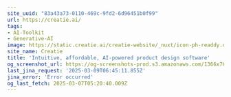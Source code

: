 ```yaml
---
site_uuid: "83a43a73-0110-469c-9fd2-6d96451b0f99"
url: https://creatie.ai/
tags:
- AI-Toolkit
- Generative-AI
image: https://static.creatie.ai/creatie-website/_nuxt/icon-ph-readdy.dYZwGa4B.svg
site_name: Creatie
title: 'Intuitive, affordable, AI-powered product design software'
og_screenshot_url: https://og-screenshots-prod.s3.amazonaws.com/1366x768/80/false/a8c6bfdc4fe583a8ac584cd647cef75572b07e82fff4b1188bef9e5dcccc084b.jpeg
last_jina_request: '2025-03-09T06:45:11.855Z'
jina_error: 'Error occurred'
og_last_fetch: 2025-03-07T05:20:40.009Z
---
```


